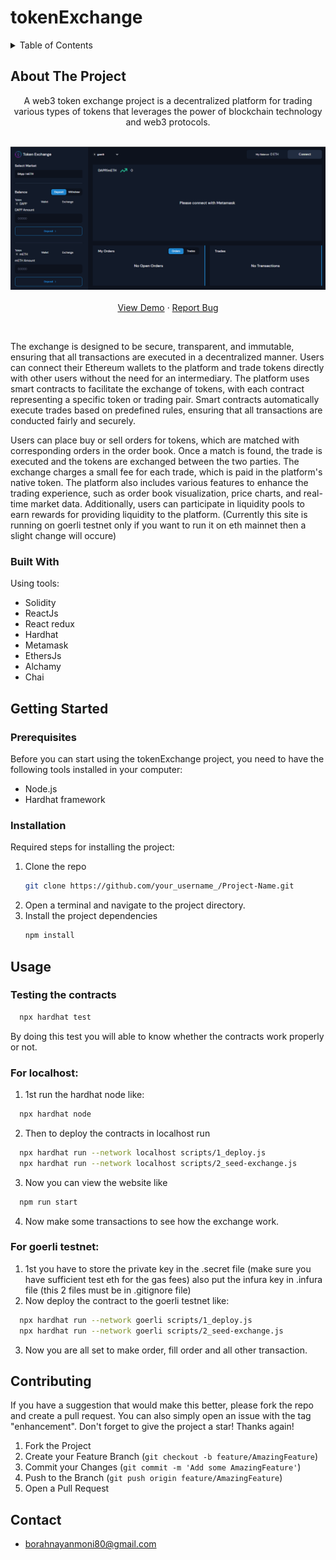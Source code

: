 # tokenExchange
<!-- TABLE OF CONTENTS -->
<details>
  <summary>Table of Contents</summary>
  <ol>
    <li>
      <a href="#about-the-project">About The Project</a>
      <ul>
        <li><a href="#built-with">Built With</a></li>
      </ul>
    </li>
    <li>
      <a href="#getting-started">Getting Started</a>
      <ul>
        <li><a href="#prerequisites">Prerequisites</a></li>
        <li><a href="#installation">Installation</a></li>
      </ul>
    </li>
    <li><a href="#usage">Usage</a></li>
    <li><a href="#contributing">Contributing</a></li>
    <li><a href="#contact">Contact</a></li>
  </ol>
</details>

<!-- ABOUT THE PROJECT -->
## About The Project


  <p align="center">
   A web3 token exchange project is a decentralized platform for trading various types of tokens that leverages the power of blockchain technology and web3 protocols.
    <br />
    <br />
    <div align="center">
    <img src="https://github.com/0xnayan/tokenExchange/blob/master/token.png" alt="Logo" >
    </a>
    <br/>
    <br/>
    <a href="https://cool-meadow-8598.on.fleek.co/">View Demo</a>
    ·
    <a href="https://github.com/0xnayan/tokenExchange/issues">Report Bug</a>
  </p>
</div>
</br>
<p>The exchange is designed to be secure, transparent, and immutable, ensuring that all transactions are executed in a decentralized manner. Users can connect their Ethereum wallets to the platform and trade tokens directly with other users without the need for an intermediary. The platform uses smart contracts to facilitate the exchange of tokens, with each contract representing a specific token or trading pair. Smart contracts automatically execute trades based on predefined rules, ensuring that all transactions are conducted fairly and securely.

Users can place buy or sell orders for tokens, which are matched with corresponding orders in the order book. Once a match is found, the trade is executed and the tokens are exchanged between the two parties. The exchange charges a small fee for each trade, which is paid in the platform's native token.
The platform also includes various features to enhance the trading experience, such as order book visualization, price charts, and real-time market data. Additionally, users can participate in liquidity pools to earn rewards for providing liquidity to the platform.
(Currently this site is running on goerli testnet only if you want to run it on eth mainnet then a slight change will occure)
</p>

### Built With
Using tools:

- Solidity
- ReactJs
- React redux
- Hardhat
- Metamask
- EthersJs
- Alchamy
- Chai

<!-- GETTING STARTED -->
## Getting Started

### Prerequisites

Before you can start using the tokenExchange project, you need to have the following tools installed in your computer:
- Node.js
- Hardhat framework


### Installation

Required steps for installing the project:

1. Clone the repo
   ```sh
   git clone https://github.com/your_username_/Project-Name.git
   ```
2. Open a terminal and navigate to the project directory.
3. Install the project dependencies
   ```sh
   npm install
   ```

<!-- USAGE EXAMPLES -->
## Usage
### Testing the contracts
 ```sh
   npx hardhat test
   ```
By doing this test you will able to know whether the contracts work properly or not.

### For localhost:
1. 1st run the hardhat node like:
 ```sh
   npx hardhat node
   ```
2. Then to deploy the contracts in localhost run
 ```sh
   npx hardhat run --network localhost scripts/1_deploy.js
   npx hardhat run --network localhost scripts/2_seed-exchange.js
   ```
3. Now you can view the website like
 ```sh
   npm run start
   ```
4. Now make some transactions to see how the exchange work.
### For goerli testnet:
1. 1st you have to store the private key in the .secret file (make sure you have sufficient test eth for the gas fees) also put the infura key in .infura file
(this 2 files must be in .gitignore file)
2. Now deploy the contract to the goerli testnet like:
 ```sh
   npx hardhat run --network goerli scripts/1_deploy.js
   npx hardhat run --network goerli scripts/2_seed-exchange.js
   ```
3. Now you are all set to make order, fill order and all other transaction.

<!-- CONTRIBUTING -->
## Contributing

If you have a suggestion that would make this better, please fork the repo and create a pull request. You can also simply open an issue with the tag "enhancement".
Don't forget to give the project a star! Thanks again!

1. Fork the Project
2. Create your Feature Branch (`git checkout -b feature/AmazingFeature`)
3. Commit your Changes (`git commit -m 'Add some AmazingFeature'`)
4. Push to the Branch (`git push origin feature/AmazingFeature`)
5. Open a Pull Request

<!-- CONTACT -->
## Contact

- borahnayanmoni80@gmail.com
